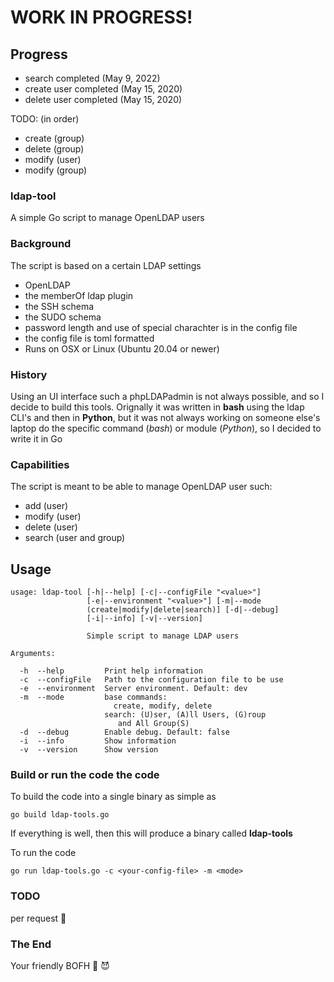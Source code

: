 # WORK IN PROGRESS!

## Progress
- search completed (May 9, 2022)
- create user completed (May 15, 2020)
- delete user completed (May 15, 2020)

TODO: (in order)
- create (group)
- delete (group)
- modify (user)
- modify (group)

### ldap-tool
A simple Go script to manage OpenLDAP users

### Background
The script is based on a certain LDAP settings
- OpenLDAP
- the memberOf ldap plugin
- the SSH schema
- the SUDO schema
- password length and use of special charachter is in the config file
- the config file is toml formatted
- Runs on OSX or Linux (Ubuntu 20.04 or newer)

### History
Using an UI interface such a phpLDAPadmin is not always possible, and so I decide 
to build this tools. Orignally it was written in **bash** using the ldap CLI's and then
in **Python**, but it was not always working on someone else's laptop do the specific command
(*bash*) or module (*Python*), so I decided to write it in Go

### Capabilities
The script is meant to be able to manage OpenLDAP user such:
- add (user)
- modify (user)
- delete (user)
- search (user and group)

## Usage
```
usage: ldap-tool [-h|--help] [-c|--configFile "<value>"]
                 [-e|--environment "<value>"] [-m|--mode
                 (create|modify|delete|search)] [-d|--debug]
                 [-i|--info] [-v|--version]

                 Simple script to manage LDAP users

Arguments:

  -h  --help         Print help information
  -c  --configFile   Path to the configuration file to be use
  -e  --environment  Server environment. Default: dev
  -m  --mode         base commands:
                       create, modify, delete
                     search: (U)ser, (A)ll Users, (G)roup
                        and All Group(S)
  -d  --debug        Enable debug. Default: false
  -i  --info         Show information
  -v  --version      Show version
```

### Build or run the code the code
To build the code into a single binary as simple as
```
go build ldap-tools.go
```
If everything is well, then this will produce a binary called **ldap-tools** 

To run the code
```
go run ldap-tools.go -c <your-config-file> -m <mode>
```

### TODO
 per request 👻

### The End
Your friendly BOFH 🦄 😈          
